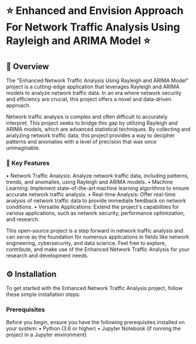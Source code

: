 # ⭐ Enhanced and Envision Approach For Network Traffic Analysis Using Rayleigh and ARIMA Model ⭐

## 🚀 Overview
The "Enhanced Network Traffic Analysis Using Rayleigh and ARIMA Model" project is a cutting-edge application that leverages Rayleigh and ARIMA models to analyze network traffic data. In an era where network security and efficiency are crucial, this project offers a novel and data-driven approach.

Network traffic analysis is complex and often difficult to accurately interpret. This project seeks to bridge this gap by utilizing Rayleigh and ARIMA models, which are advanced statistical techniques. By collecting and analyzing network traffic data, this project provides a way to decipher patterns and anomalies with a level of precision that was once unimaginable.

### 🌟 Key Features
• Network Traffic Analysis: Analyze network traffic data, including patterns, trends, and anomalies, using Rayleigh and ARIMA models.
• Machine Learning: Implement state-of-the-art machine learning algorithms to ensure accurate network traffic analysis.
• Real-time Analysis: Offer real-time analysis of network traffic data to provide immediate feedback on network conditions.
• Versatile Applications: Extend the project's capabilities for various applications, such as network security, performance optimization, and research.

This open-source project is a step forward in network traffic analysis and can serve as the foundation for numerous applications in fields like network engineering, cybersecurity, and data science. Feel free to explore, contribute, and make use of the Enhanced Network Traffic Analysis for your research and development needs.

## ⚙️ Installation
To get started with the Enhanced Network Traffic Analysis project, follow these simple installation steps:

### Prerequisites
Before you begin, ensure you have the following prerequisites installed on your system:
• Python (3.6 or higher)
• Jupyter Notebook (if running the project in a Jupyter environment)

